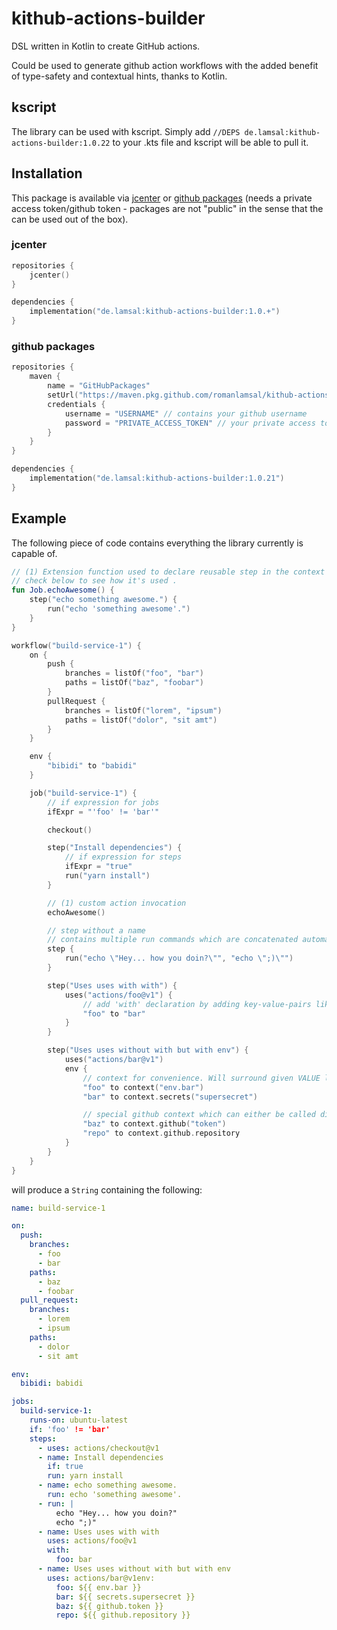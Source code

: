 # kithub-actions-builder
DSL written in Kotlin to create GitHub actions.

Could be used to generate github action workflows with the added benefit of type-safety 
and contextual hints, thanks to Kotlin.

## kscript
The library can be used with kscript. 
Simply add ``//DEPS de.lamsal:kithub-actions-builder:1.0.22`` to your .kts file and kscript will be able to pull it.

## Installation
This package is available via [jcenter](https://bintray.com/romanlamsal/maven/kithub-actions-builder) or 
[github packages](https://github.com/romanlamsal/kithub-actions-builder/packages) 
(needs a private access token/github token - packages are not "public" in the sense that the can
be used out of the box).

### jcenter
````kotlin
repositories {
	jcenter()
}

dependencies {
	implementation("de.lamsal:kithub-actions-builder:1.0.+")
}
````

### github packages
````kotlin
repositories {
	maven {
		name = "GitHubPackages"
		setUrl("https://maven.pkg.github.com/romanlamsal/kithub-actions-builder")
		credentials {
			username = "USERNAME" // contains your github username
			password = "PRIVATE_ACCESS_TOKEN" // your private access token/github token (must be able to read:package)
		}
	}
}

dependencies {
	implementation("de.lamsal:kithub-actions-builder:1.0.21")
}
````

## Example
The following piece of code contains everything the library currently is capable of.
<!--EXAMPLECODE-->
```kotlin
// (1) Extension function used to declare reusable step in the context of Job
// check below to see how it's used .
fun Job.echoAwesome() {
    step("echo something awesome.") {
        run("echo 'something awesome'.")
    }
}

workflow("build-service-1") {
    on {
        push {
            branches = listOf("foo", "bar")
            paths = listOf("baz", "foobar")
        }
        pullRequest {
            branches = listOf("lorem", "ipsum")
            paths = listOf("dolor", "sit amt")
        }
    }

    env {
        "bibidi" to "babidi"
    }

    job("build-service-1") {
        // if expression for jobs
        ifExpr = "'foo' != 'bar'"

        checkout()

        step("Install dependencies") {
            // if expression for steps
            ifExpr = "true"
            run("yarn install")
        }

        // (1) custom action invocation
        echoAwesome()

        // step without a name
        // contains multiple run commands which are concatenated automatically
        step {
            run("echo \"Hey... how you doin?\"", "echo \";)\"")
        }

        step("Uses uses with with") {
            uses("actions/foo@v1") {
                // add 'with' declaration by adding key-value-pairs like so
                "foo" to "bar"
            }
        }

        step("Uses uses without with but with env") {
            uses("actions/bar@v1")
            env {
                // context for convenience. Will surround given VALUE like "${{ VALUE }}".
                "foo" to context("env.bar")
                "bar" to context.secrets("supersecret")

                // special github context which can either be called directly or by constant values
                "baz" to context.github("token")
                "repo" to context.github.repository
            }
        }
    }
}
```

will produce a ``String`` containing the following:
<!--EXAMPLECODE-->
```yaml
name: build-service-1

on:
  push:
    branches:
      - foo
      - bar
    paths:
      - baz
      - foobar
  pull_request:
    branches:
      - lorem
      - ipsum
    paths:
      - dolor
      - sit amt

env:
  bibidi: babidi

jobs:
  build-service-1:
    runs-on: ubuntu-latest
    if: 'foo' != 'bar'
    steps:
      - uses: actions/checkout@v1
      - name: Install dependencies
        if: true
        run: yarn install
      - name: echo something awesome.
        run: echo 'something awesome'.
      - run: |
          echo "Hey... how you doin?"
          echo ";)"
      - name: Uses uses with with
        uses: actions/foo@v1
        with:
          foo: bar
      - name: Uses uses without with but with env
        uses: actions/bar@v1env:
          foo: ${{ env.bar }}
          bar: ${{ secrets.supersecret }}
          baz: ${{ github.token }}
          repo: ${{ github.repository }}

```
